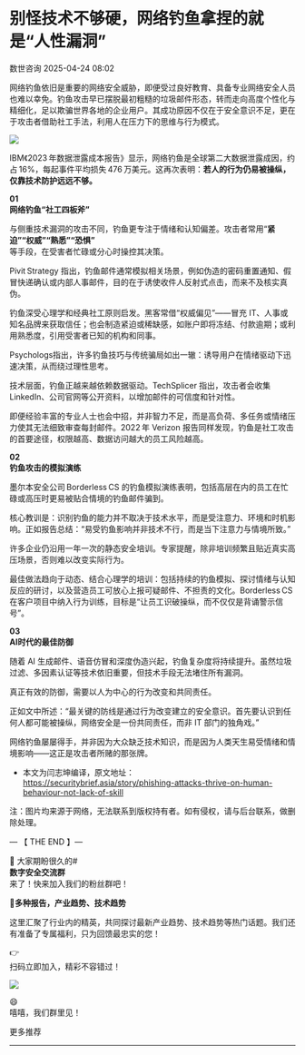 #  别怪技术不够硬，网络钓鱼拿捏的就是“人性漏洞”   
 数世咨询   2025-04-24 08:02  
  
[](https://mp.weixin.qq.com/s?__biz=MzkxNzA3MTgyNg==&mid=2247538428&idx=1&sn=e02a18a0aa36f24ce8c19ff1fde05340&scene=21#wechat_redirect)  
  
网络钓鱼依旧是重要的网络安全威胁，即便受过良好教育、具备专业网络安全人员也难以幸免。钓鱼攻击早已摆脱最初粗糙的垃圾邮件形态，转而走向高度个性化与精细化，足以欺骗世界各地的企业用户。其成功原因不仅在于安全意识不足，更在于攻击者借助社工手法，利用人在压力下的思维与行为模式。  
  
![](https://mmbiz.qpic.cn/sz_mmbiz_png/Y9btpvDIDqq7GibTkFyiaic15iby7TBXXbJ2hzUSkTYkibU2V3xibwCtKqYKEKN4lULZUb0uy7rmIpLSmPC9oS1f2Jeg/640?wx_fmt=png&from=appmsg "")  
  
IBM《2023 年数据泄露成本报告》显示，网络钓鱼是全球第二大数据泄露成因，约占 16%，每起事件平均损失 476 万美元。这再次表明：**若人的行为仍易被操纵，仅靠技术防护远远不够。**  
  
**01**  
**网络钓鱼“社工四板斧”**  
  
与侧重技术漏洞的攻击不同，钓鱼更专注于情绪和认知偏差。攻击者常用“**紧迫”“权威”“熟悉”“恐惧”**  
等手段，在受害者忙碌或分心时操控其决策。  
  
Pivit Strategy 指出，钓鱼邮件通常模拟相关场景，例如伪造的密码重置通知、假冒快递确认或内部人事邮件，目的在于诱使收件人反射式点击，而来不及核实真伪。  
  
钓鱼深受心理学和经典社工原则启发。黑客常借“权威偏见”——冒充 IT、人事或知名品牌来获取信任；也会制造紧迫或稀缺感，如账户即将冻结、付款逾期；或利用熟悉度，引用受害者已知的机构和同事。  
  
Psychologs指出，许多钓鱼技巧与传统骗局如出一辙：诱导用户在情绪驱动下迅速决策，从而绕过理性思考。  
  
技术层面，钓鱼正越来越依赖数据驱动。TechSplicer 指出，攻击者会收集 LinkedIn、公司官网等公开资料，以增加邮件的可信度和针对性。  
  
即便经验丰富的专业人士也会中招，并非智力不足，而是高负荷、多任务或情绪压力使其无法细致审查每封邮件。2022 年 Verizon 报告同样发现，钓鱼是社工攻击的首要途径，权限越高、数据访问越大的员工风险越高。  
  
**02**  
**钓鱼攻击的模拟演练**  
  
墨尔本安全公司 Borderless CS 的钓鱼模拟演练表明，包括高层在内的员工在忙碌或高压时更易被贴合情境的钓鱼邮件骗到。  
  
核心教训是：识别钓鱼的能力并不取决于技术水平，而是受注意力、环境和时机影响。正如报告总结：“易受钓鱼影响并非技术不行，而是当下注意力与情境所致。”  
  
许多企业仍沿用一年一次的静态安全培训。专家提醒，除非培训频繁且贴近真实高压场景，否则难以改变实际行为。  
  
最佳做法趋向于动态、结合心理学的培训：包括持续的钓鱼模拟、探讨情绪与认知反应的研讨，以及营造员工可放心上报可疑邮件、不担责的文化。Borderless CS 在客户项目中纳入行为训练，目标是“让员工识破操纵，而不仅仅是背诵警示信号”。  
  
**03**  
**AI时代的最佳防御**  
  
随着 AI 生成邮件、语音仿冒和深度伪造兴起，钓鱼复杂度将持续提升。虽然垃圾过滤、多因素认证等技术依旧重要，但技术手段无法堵住所有漏洞。  
  
真正有效的防御，需要以人为中心的行为改变和共同责任。  
  
正如文中所述：“最关键的防线是通过行为改变建立的安全意识。首先要认识到任何人都可能被操纵，网络安全是一份共同责任，而非 IT 部门的独角戏。”  
  
网络钓鱼屡屡得手，并非因为大众缺乏技术知识，而是因为人类天生易受情绪和情境影响——这正是攻击者所赌的那张牌。  
  
* 本文为闫志坤编译，原文地址：  
https://securitybrief.asia/story/phishing-attacks-thrive-on-human-behaviour-not-lack-of-skill  
  
注：图片均来源于网络，无法联系到版权持有者。如有侵权，请与后台联系，做删除处理。  
  
— 【 THE END 】—  
  
🎉 大家期盼很久的#  
**数字安全交流群**  
来了！快来加入我们的粉丝群吧！  
  
🎁**多种报告，产业趋势、技术趋势**  
  
这里汇聚了行业内的精英，共同探讨最新产业趋势、技术趋势等热门话题。我们还有准备了专属福利，只为回馈最忠实的您！  
  
👉   
扫码立即加入，精彩不容错过！  
  
![](https://mmbiz.qpic.cn/sz_mmbiz_png/Y9btpvDIDqqPJv9p5ibKIhJXQjWHJmSlibSdib80Llfp8mlV0ibf7m47jyaVeGoFeorddtIuxS5liafTJRKHeSdLnaQ/640?wx_fmt=other&from=appmsg&tp=webp&wxfrom=5&wx_lazy=1&wx_co=1 "")  
  
😄  
嘻嘻，我们群里见！  
  
  
更多推荐  
****  
  
[](https://mp.weixin.qq.com/s?__biz=MzkxNzA3MTgyNg==&mid=2247513339&idx=1&sn=759f859d0cf7dd748d3dd83ce49cf4cc&chksm=c144c646f6334f5017581206b0da2af90d539c921614514e3eb40f6c80d846bece0e6b521067&token=824343009&lang=zh_CN&scene=21#wechat_redirect)  
  
[](https://mp.weixin.qq.com/s?__biz=MzkxNzA3MTgyNg==&mid=2247513339&idx=1&sn=759f859d0cf7dd748d3dd83ce49cf4cc&chksm=c144c646f6334f5017581206b0da2af90d539c921614514e3eb40f6c80d846bece0e6b521067&token=824343009&lang=zh_CN&scene=21#wechat_redirect)  
  
[](https://mp.weixin.qq.com/s?__biz=MzkxNzA3MTgyNg==&mid=2247513359&idx=1&sn=2f3bd51b24862de02cca6078688bafeb&chksm=c144c7b2f6334ea415adac810ce4803cdb3cd5e5ba194ff394b7278ebbb48cc830c8d405427a&token=824343009&lang=zh_CN&scene=21#wechat_redirect)  
  
[](https://mp.weixin.qq.com/s?__biz=MzkxNzA3MTgyNg==&mid=2247514185&idx=1&sn=8015c07a68a5e2b6074efd2c77f20085&scene=21#wechat_redirect)  
  
[](https://mp.weixin.qq.com/s?__biz=MzkxNzA3MTgyNg==&mid=2247514336&idx=1&sn=e69b1126e86ab2c59c8ca8e315637031&scene=21#wechat_redirect)  
  
[](https://mp.weixin.qq.com/s?__biz=MzkxNzA3MTgyNg==&mid=2247530968&idx=1&sn=3d712e23b322ad37cee46d27adb08ed0&scene=21#wechat_redirect)  
  
[](https://mp.weixin.qq.com/s?__biz=MzkxNzA3MTgyNg==&mid=2247512642&idx=1&sn=019eaa76285fa13f997dd4b2f58d6d2d&scene=21#wechat_redirect)  
  
[](https://mp.weixin.qq.com/s?__biz=MzkxNzA3MTgyNg==&mid=2247515942&idx=1&sn=bc9ba104b8eb1c0e914d90c8c9a34542&scene=21#wechat_redirect)  
  
[](https://mp.weixin.qq.com/s?__biz=MzkxNzA3MTgyNg==&mid=2247532302&idx=1&sn=2c6afc5d39c89c86f79020099ea44baa&scene=21#wechat_redirect)  
  
[](https://mp.weixin.qq.com/s?__biz=MzkxNzA3MTgyNg==&mid=2247512372&idx=1&sn=5d06a830f00953a0ab75157fc023ae56&scene=21#wechat_redirect)  
  
[](https://mp.weixin.qq.com/s?__biz=MzkxNzA3MTgyNg==&mid=2247538487&idx=1&sn=c4a1ad3501ff0eea9eeb56f514f6e445&scene=21#wechat_redirect)  
  
[](https://mp.weixin.qq.com/s?__biz=MzkxNzA3MTgyNg==&mid=2247538487&idx=1&sn=c4a1ad3501ff0eea9eeb56f514f6e445&scene=21#wechat_redirect)  
  
[](https://mp.weixin.qq.com/s?__biz=MzkxNzA3MTgyNg==&mid=2247537068&idx=1&sn=3a3e7c08d93638c1a6018c7862b13bcd&scene=21#wechat_redirect)  
  
[](https://mp.weixin.qq.com/s?__biz=MzkxNzA3MTgyNg==&mid=2247538269&idx=1&sn=848c657fc234aff8840d16d3f06b34ea&scene=21#wechat_redirect)  
  
  
  
